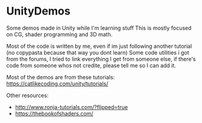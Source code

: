 # UnityDemos
Some demos made in Unity while I'm learning stuff
This is mostly focused on CG, shader programming and 3D math.

Most of the code is written by me, even if im just following another tutorial (no copypasta because that way you dont learn)
Some code utilities i got from the forums, I tried to link everything I get from someone else, if there's code from someone whos not credite, please tell me so I can add it.

Most of the demos are from these tutorials: https://catlikecoding.com/unity/tutorials/

Other resources:
  - http://www.ronja-tutorials.com/?flipped=true
  - https://thebookofshaders.com/

